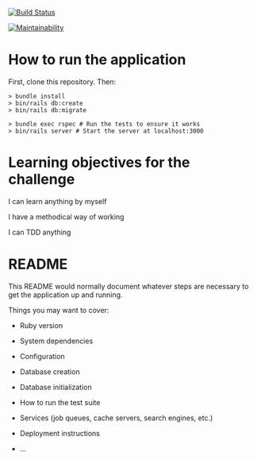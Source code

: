 [![Build Status](https://travis-ci.org/Brendao1/instagram-challenge.svg?branch=master)](https://travis-ci.org/Brendao1/instagram-challenge) 

[![Maintainability](https://api.codeclimate.com/v1/badges/6d83b748c43fabdb5497/maintainability)](https://codeclimate.com/github/Brendao1/instagram-challenge/maintainability)

# How to run the application

First, clone this repository. Then:

```
> bundle install
> bin/rails db:create
> bin/rails db:migrate

> bundle exec rspec # Run the tests to ensure it works
> bin/rails server # Start the server at localhost:3000
```

# Learning objectives for the challenge

I can learn anything by myself

I have a methodical way of working

I can TDD anything


# README

This README would normally document whatever steps are necessary to get the
application up and running.

Things you may want to cover:

* Ruby version

* System dependencies

* Configuration

* Database creation

* Database initialization

* How to run the test suite

* Services (job queues, cache servers, search engines, etc.)

* Deployment instructions

* ...
